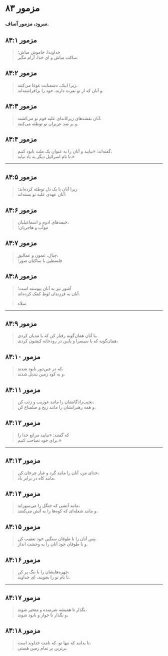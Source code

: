# مزمور ۸۳

### سرود، مزمور آساف.

## مزمور ۸۳:۱

> خداوندا، خاموش مباش؛  
> ساکت مباش و ای خدا، آرام مگیر.

## مزمور ۸۳:۲

> زیرا اینک، دشمنانت غوغا می‌کنند،  
> و آنان که از تو نفرت دارند، خود را برافراشته‌اند.

## مزمور ۸۳:۳

> آنان نقشه‌های زیرکانه‌ای علیه قوم تو می‌کشند،  
> و بر ضد عزیزان تو توطئه می‌کنند.

## مزمور ۸۳:۴

> گفته‌اند: «بیایید و آنان را به عنوان یک ملت نابود کنیم،  
> تا نام اسرائیل دیگر به یاد نیاید.»

---

## مزمور ۸۳:۵

> زیرا آنان با یک دل توطئه کرده‌اند؛  
> آنان عهدی علیه تو بسته‌اند:

## مزمور ۸۳:۶

> خیمه‌های ادوم و اسماعیلیان،  
> موآب و هاجریان؛

## مزمور ۸۳:۷

> جِبال، عمون و عمالیق،  
> فلسطین با ساکنان صور؛

## مزمور ۸۳:۸

> آشور نیز به آنان پیوسته است؛  
> آنان به فرزندان لوط کمک کرده‌اند.

> سلاه

---

## مزمور ۸۳:۹

> با آنان همان‌گونه رفتار کن که با مدیان کردی،  
> همان‌گونه که با سیسرا و یابین در رودخانه کیشون کردی،

## مزمور ۸۳:۱۰

> که در عین‌دور نابود شدند،  
> و به کود زمین تبدیل شدند.

## مزمور ۸۳:۱۱

> نجیب‌زادگانشان را مانند عوریب و زئب کن،  
> و همه رهبرانشان را مانند زبح و صلمناع کن،

## مزمور ۸۳:۱۲

> که گفتند: «بیایید مراتع خدا را  
> برای خود تصاحب کنیم.»

---

## مزمور ۸۳:۱۳

> خدای من، آنان را مانند گرد و غبار چرخان کن،  
> مانند کاه در برابر باد.

## مزمور ۸۳:۱۴

> مانند آتشی که جنگل را می‌سوزاند،  
> و مانند شعله‌ای که کوه‌ها را به آتش می‌کشد،

## مزمور ۸۳:۱۵

> پس آنان را با طوفان سنگین خود تعقیب کن،  
> و با طوفان خود آنان را به وحشت انداز.

## مزمور ۸۳:۱۶

> چهره‌هایشان را با ننگ پر کن،  
> تا نام تو را بجویند، ای خداوند.

---

## مزمور ۸۳:۱۷

> بگذار تا همیشه شرمنده و متحیر شوند،  
> و بگذار تا خوار و نابود شوند،

## مزمور ۸۳:۱۸

> تا بدانند که تنها تو، که نامت خداوند است،  
> برترین بر تمام زمین هستی.
